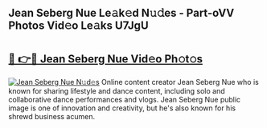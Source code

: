 ## Jean Seberg Nue Le𝚊k𝚎d N𝚞𝚍es - Part-oVV Photos Vid𝚎o Le𝚊ks U7JgU

# <h2><a href="http://fb76lup.evod.top/?m=Jean+Seberg+Nue">🔗 👉🔴 Jean Seberg Nue Vid𝚎o Ph𝚘t𝚘s</a></h2>

[![Jean Seberg Nue N𝚞d𝚎s](https://i.imgur.com/8V9OHl7.gif)](http://fb76lup.evod.top/?m=Jean+Seberg+Nue)
Online content creator Jean Seberg Nue who is known for sharing lifestyle and dance content, including solo and collaborative dance performances and vlogs. Jean Seberg Nue public image is one of innovation and creativity, but he's also known for his shrewd business acumen. 
